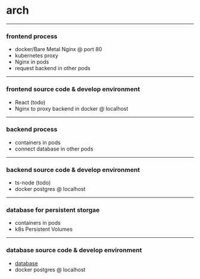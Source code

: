 # arch

---
### frontend process
- docker/Bare Metal Nginx @ port 80
- kubernetes proxy
- Nginx in pods
- request backend in other pods

---
### frontend source code & develop environment
- React (todo)
- Nginx to proxy backend in docker @ localhost

---
### backend process
- containers in pods
- connect database in other pods

---
### backend source code & develop environment
- ts-node (todo)
- docker postgres @ localhost

---
### database for persistent storgae
- containers in pods
- k8s Persistent Volumes

---
### database source code & develop environment
- [database](https://github.com/gtmdcm/systemXK-database)
- docker postgres @ localhost
